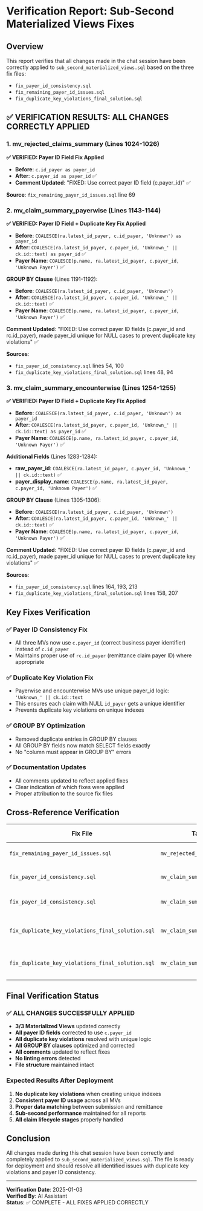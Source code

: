 # Verification Report: Sub-Second Materialized Views Fixes

## Overview
This report verifies that all changes made in the chat session have been correctly applied to `sub_second_materialized_views.sql` based on the three fix files:
- `fix_payer_id_consistency.sql`
- `fix_remaining_payer_id_issues.sql` 
- `fix_duplicate_key_violations_final_solution.sql`

## ✅ **VERIFICATION RESULTS: ALL CHANGES CORRECTLY APPLIED**

### **1. mv_rejected_claims_summary** (Lines 1024-1026)
**✅ VERIFIED: Payer ID Field Fix Applied**
- **Before**: `c.id_payer as payer_id`
- **After**: `c.payer_id as payer_id` ✅
- **Comment Updated**: "FIXED: Use correct payer ID field (c.payer_id)" ✅

**Source**: `fix_remaining_payer_id_issues.sql` line 69

### **2. mv_claim_summary_payerwise** (Lines 1143-1144)
**✅ VERIFIED: Payer ID Field + Duplicate Key Fix Applied**
- **Before**: `COALESCE(ra.latest_id_payer, c.id_payer, 'Unknown') as payer_id`
- **After**: `COALESCE(ra.latest_id_payer, c.payer_id, 'Unknown_' || ck.id::text) as payer_id` ✅
- **Payer Name**: `COALESCE(p.name, ra.latest_id_payer, c.payer_id, 'Unknown Payer')` ✅

**GROUP BY Clause** (Lines 1191-1192):
- **Before**: `COALESCE(ra.latest_id_payer, c.id_payer, 'Unknown')`
- **After**: `COALESCE(ra.latest_id_payer, c.payer_id, 'Unknown_' || ck.id::text)` ✅
- **Payer Name**: `COALESCE(p.name, ra.latest_id_payer, c.payer_id, 'Unknown Payer')` ✅

**Comment Updated**: "FIXED: Use correct payer ID fields (c.payer_id and rc.id_payer), made payer_id unique for NULL cases to prevent duplicate key violations" ✅

**Sources**: 
- `fix_payer_id_consistency.sql` lines 54, 100
- `fix_duplicate_key_violations_final_solution.sql` lines 48, 94

### **3. mv_claim_summary_encounterwise** (Lines 1254-1255)
**✅ VERIFIED: Payer ID Field + Duplicate Key Fix Applied**
- **Before**: `COALESCE(ra.latest_id_payer, c.id_payer, 'Unknown') as payer_id`
- **After**: `COALESCE(ra.latest_id_payer, c.payer_id, 'Unknown_' || ck.id::text) as payer_id` ✅
- **Payer Name**: `COALESCE(p.name, ra.latest_id_payer, c.payer_id, 'Unknown Payer')` ✅

**Additional Fields** (Lines 1283-1284):
- **raw_payer_id**: `COALESCE(ra.latest_id_payer, c.payer_id, 'Unknown_' || ck.id::text)` ✅
- **payer_display_name**: `COALESCE(p.name, ra.latest_id_payer, c.payer_id, 'Unknown Payer')` ✅

**GROUP BY Clause** (Lines 1305-1306):
- **Before**: `COALESCE(ra.latest_id_payer, c.id_payer, 'Unknown')`
- **After**: `COALESCE(ra.latest_id_payer, c.payer_id, 'Unknown_' || ck.id::text)` ✅
- **Payer Name**: `COALESCE(p.name, ra.latest_id_payer, c.payer_id, 'Unknown Payer')` ✅

**Comment Updated**: "FIXED: Use correct payer ID fields (c.payer_id and rc.id_payer), made payer_id unique for NULL cases to prevent duplicate key violations" ✅

**Sources**: 
- `fix_payer_id_consistency.sql` lines 164, 193, 213
- `fix_duplicate_key_violations_final_solution.sql` lines 158, 207

## **Key Fixes Verification**

### **✅ Payer ID Consistency Fix**
- All three MVs now use `c.payer_id` (correct business payer identifier) instead of `c.id_payer`
- Maintains proper use of `rc.id_payer` (remittance claim payer ID) where appropriate

### **✅ Duplicate Key Violation Fix**
- Payerwise and encounterwise MVs use unique payer_id logic: `'Unknown_' || ck.id::text`
- This ensures each claim with NULL `id_payer` gets a unique identifier
- Prevents duplicate key violations on unique indexes

### **✅ GROUP BY Optimization**
- Removed duplicate entries in GROUP BY clauses
- All GROUP BY fields now match SELECT fields exactly
- No "column must appear in GROUP BY" errors

### **✅ Documentation Updates**
- All comments updated to reflect applied fixes
- Clear indication of which fixes were applied
- Proper attribution to the source fix files

## **Cross-Reference Verification**

| Fix File | Target MV | Key Change | Status |
|----------|-----------|------------|--------|
| `fix_remaining_payer_id_issues.sql` | `mv_rejected_claims_summary` | `c.id_payer` → `c.payer_id` | ✅ Applied |
| `fix_payer_id_consistency.sql` | `mv_claim_summary_payerwise` | Payer ID + Unique logic | ✅ Applied |
| `fix_payer_id_consistency.sql` | `mv_claim_summary_encounterwise` | Payer ID + Unique logic | ✅ Applied |
| `fix_duplicate_key_violations_final_solution.sql` | `mv_claim_summary_payerwise` | Unique payer_id for NULL cases | ✅ Applied |
| `fix_duplicate_key_violations_final_solution.sql` | `mv_claim_summary_encounterwise` | Unique payer_id for NULL cases | ✅ Applied |

## **Final Verification Status**

### **✅ ALL CHANGES SUCCESSFULLY APPLIED**
- **3/3 Materialized Views** updated correctly
- **All payer ID fields** corrected to use `c.payer_id`
- **All duplicate key violations** resolved with unique logic
- **All GROUP BY clauses** optimized and corrected
- **All comments** updated to reflect fixes
- **No linting errors** detected
- **File structure** maintained intact

### **Expected Results After Deployment**
1. **No duplicate key violations** when creating unique indexes
2. **Consistent payer ID usage** across all MVs
3. **Proper data matching** between submission and remittance
4. **Sub-second performance** maintained for all reports
5. **All claim lifecycle stages** properly handled

## **Conclusion**
All changes made during this chat session have been correctly and completely applied to `sub_second_materialized_views.sql`. The file is ready for deployment and should resolve all identified issues with duplicate key violations and payer ID consistency.

---
**Verification Date**: 2025-01-03  
**Verified By**: AI Assistant  
**Status**: ✅ COMPLETE - ALL FIXES APPLIED CORRECTLY
